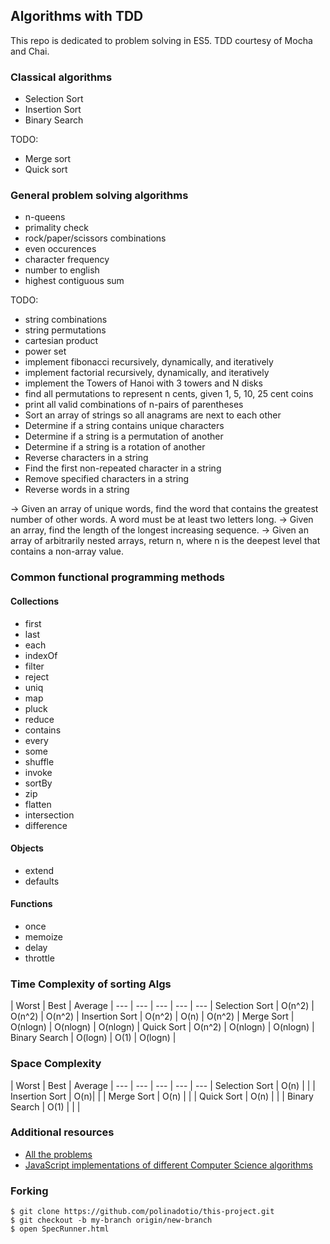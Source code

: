 ## Algorithms with TDD

This repo is dedicated to problem solving in ES5. TDD courtesy of Mocha and Chai.

### Classical algorithms

- Selection Sort
- Insertion Sort
- Binary Search

TODO:

- Merge sort
- Quick sort

### General problem solving algorithms

- n-queens
- primality check
- rock/paper/scissors combinations
- even occurences
- character frequency
- number to english
- highest contiguous sum

TODO:

- string combinations
- string permutations
- cartesian product
- power set
- implement fibonacci recursively, dynamically, and iteratively
- implement factorial recursively, dynamically, and iteratively
- implement the Towers of Hanoi with 3 towers and N disks
- find all permutations to represent n cents, given 1, 5, 10, 25 cent coins
- print all valid combinations of n-pairs of parentheses
- Sort an array of strings so all anagrams are next to each other
- Determine if a string contains unique characters
- Determine if a string is a permutation of another
- Determine if a string is a rotation of another
- Reverse characters in a string
- Find the first non-repeated character in a string
- Remove specified characters in a string
- Reverse words in a string

-> Given an array of unique words, find the word that contains the greatest number of other words. A word must be at least two letters long.
-> Given an array, find the length of the longest increasing sequence.
-> Given an array of arbitrarily nested arrays, return n, where n is the deepest level that contains a non-array value.


### Common functional programming methods

#### Collections

- first
- last
- each
- indexOf
- filter
- reject
- uniq
- map
- pluck
- reduce
- contains
- every
- some
- shuffle
- invoke
- sortBy
- zip
- flatten
- intersection
- difference

#### Objects

- extend
- defaults

#### Functions

- once
- memoize
- delay
- throttle

### Time Complexity of sorting Algs

 | Worst | Best | Average |
--- | --- | --- | --- | --- |
Selection Sort | O(n^2) | O(n^2) | O(n^2) |
Insertion Sort | O(n^2) | O(n) | O(n^2)  |
Merge Sort | O(nlogn) | O(nlogn)  | O(nlogn) |
Quick Sort | O(n^2) | O(nlogn) | O(nlogn) |
Binary Search | O(logn) | O(1) | O(logn) |

### Space Complexity

 | Worst | Best | Average |
--- | --- | --- | --- | --- |
Selection Sort | O(n) | |  |
Insertion Sort | O(n)|  |  |
Merge Sort | O(n) |   |  |
Quick Sort | O(n) |  |  |
Binary Search | O(1) |  |  |

### Additional resources

- [All the problems](http://www.programcreek.com/2012/11/top-10-algorithms-for-coding-interview/)
- [JavaScript implementations of different Computer Science algorithms](https://mgechev.github.io/javascript-algorithms/index.html)

### Forking

```
$ git clone https://github.com/polinadotio/this-project.git
$ git checkout -b my-branch origin/new-branch
$ open SpecRunner.html
```
